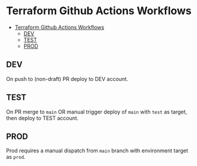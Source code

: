 # Terraform Github Actions Workflows

<!--TOC-->

- [Terraform Github Actions Workflows](#terraform-github-actions-workflows)
  - [DEV](#dev)
  - [TEST](#test)
  - [PROD](#prod)

<!--TOC-->

## DEV

On push to (non-draft) PR deploy to DEV account.

## TEST

On PR merge to `main` OR manual trigger deploy of `main` with `test` as target, then deploy to TEST account.


## PROD

Prod requires a manual dispatch from `main` branch with environment target as `prod`.